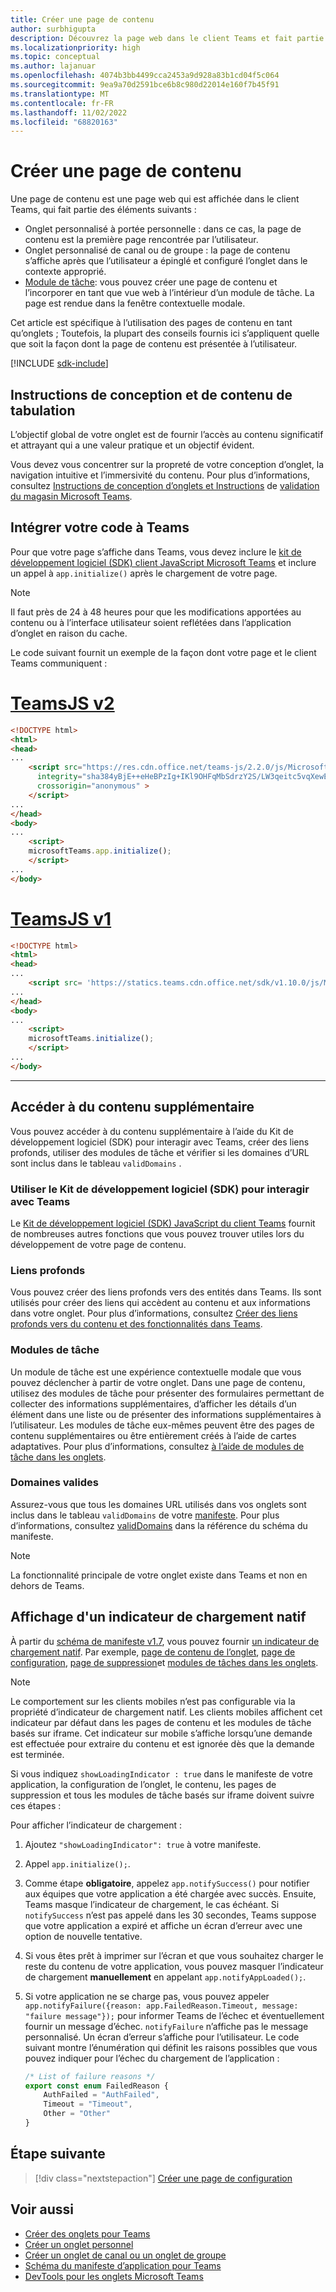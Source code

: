 ```yaml
---
title: Créer une page de contenu
author: surbhigupta
description: Découvrez la page web dans le client Teams et fait partie de l’onglet personnalisé personnel, canal ou groupe. Créez une page de contenu et incorporez-la en tant que vue web dans le module de tâche.
ms.localizationpriority: high
ms.topic: conceptual
ms.author: lajanuar
ms.openlocfilehash: 4074b3bb4499cca2453a9d928a83b1cd04f5c064
ms.sourcegitcommit: 9ea9a70d2591bce6b8c980d22014e160f7b45f91
ms.translationtype: MT
ms.contentlocale: fr-FR
ms.lasthandoff: 11/02/2022
ms.locfileid: "68820163"
---
```

# <a name="create-a-content-page"></a>Créer une page de contenu

Une page de contenu est une page web qui est affichée dans le client Teams, qui fait partie des éléments suivants :

* Onglet personnalisé à portée personnelle : dans ce cas, la page de contenu est la première page rencontrée par l’utilisateur.
* Onglet personnalisé de canal ou de groupe : la page de contenu s’affiche après que l’utilisateur a épinglé et configuré l’onglet dans le contexte approprié.
* [Module de tâche](~/task-modules-and-cards/what-are-task-modules.md): vous pouvez créer une page de contenu et l’incorporer en tant que vue web à l’intérieur d’un module de tâche. La page est rendue dans la fenêtre contextuelle modale.

Cet article est spécifique à l’utilisation des pages de contenu en tant qu’onglets ; Toutefois, la plupart des conseils fournis ici s’appliquent quelle que soit la façon dont la page de contenu est présentée à l’utilisateur.

[!INCLUDE [sdk-include](~/includes/sdk-include.md)]

## <a name="tab-content-and-design-guidelines"></a>Instructions de conception et de contenu de tabulation

L’objectif global de votre onglet est de fournir l’accès au contenu significatif et attrayant qui a une valeur pratique et un objectif évident.

Vous devez vous concentrer sur la propreté de votre conception d’onglet, la navigation intuitive et l’immersivité du contenu. Pour plus d’informations, consultez [Instructions de conception d’onglets et Instructions](~/tabs/design/tabs.md) de [validation du magasin Microsoft Teams](~/concepts/deploy-and-publish/appsource/prepare/teams-store-validation-guidelines.md).

## <a name="integrate-your-code-with-teams"></a>Intégrer votre code à Teams

Pour que votre page s’affiche dans Teams, vous devez inclure le [kit de développement logiciel (SDK) client JavaScript Microsoft Teams](/javascript/api/overview/msteams-client?view=msteams-client-js-latest&preserve-view=true) et inclure un appel à `app.initialize()` après le chargement de votre page.

> [!NOTE]
> Il faut près de 24 à 48 heures pour que les modifications apportées au contenu ou à l’interface utilisateur soient reflétées dans l’application d’onglet en raison du cache.

Le code suivant fournit un exemple de la façon dont votre page et le client Teams communiquent :

# <a name="teamsjs-v2"></a>[TeamsJS v2](#tab/teamsjs-v2)

```html
<!DOCTYPE html>
<html>
<head>
...
    <script src="https://res.cdn.office.net/teams-js/2.2.0/js/MicrosoftTeams.min.js" 
      integrity="sha384yBjE++eHeBPzIg+IKl9OHFqMbSdrzY2S/LW3qeitc5vqXewEYRWegByWzBN/chRh" 
      crossorigin="anonymous" >
    </script>
...
</head>
<body>
...
    <script>
    microsoftTeams.app.initialize();
    </script>
...
</body>
```

# <a name="teamsjs-v1"></a>[TeamsJS v1](#tab/teamsjs-v1)

```html
<!DOCTYPE html>
<html>
<head>
...
    <script src= 'https://statics.teams.cdn.office.net/sdk/v1.10.0/js/MicrosoftTeams.min.js'></script>
...
</head>
<body>
...
    <script>
    microsoftTeams.initialize();
    </script>
...
</body>
```

***

## <a name="access-additional-content"></a>Accéder à du contenu supplémentaire

Vous pouvez accéder à du contenu supplémentaire à l’aide du Kit de développement logiciel (SDK) pour interagir avec Teams, créer des liens profonds, utiliser des modules de tâche et vérifier si les domaines d’URL sont inclus dans le tableau `validDomains` .

### <a name="use-the-sdk-to-interact-with-teams"></a>Utiliser le Kit de développement logiciel (SDK) pour interagir avec Teams

Le [Kit de développement logiciel (SDK) JavaScript du client Teams](~/tabs/how-to/using-teams-client-sdk.md) fournit de nombreuses autres fonctions que vous pouvez trouver utiles lors du développement de votre page de contenu.

### <a name="deep-links"></a>Liens profonds

Vous pouvez créer des liens profonds vers des entités dans Teams. Ils sont utilisés pour créer des liens qui accèdent au contenu et aux informations dans votre onglet. Pour plus d’informations, consultez [Créer des liens profonds vers du contenu et des fonctionnalités dans Teams](~/concepts/build-and-test/deep-links.md).

### <a name="task-modules"></a>Modules de tâche

Un module de tâche est une expérience contextuelle modale que vous pouvez déclencher à partir de votre onglet. Dans une page de contenu, utilisez des modules de tâche pour présenter des formulaires permettant de collecter des informations supplémentaires, d’afficher les détails d’un élément dans une liste ou de présenter des informations supplémentaires à l’utilisateur. Les modules de tâche eux-mêmes peuvent être des pages de contenu supplémentaires ou être entièrement créés à l’aide de cartes adaptatives. Pour plus d’informations, consultez [à l’aide de modules de tâche dans les onglets](~/task-modules-and-cards/task-modules/task-modules-tabs.md).

### <a name="valid-domains"></a>Domaines valides

Assurez-vous que tous les domaines URL utilisés dans vos onglets sont inclus dans le tableau `validDomains` de votre [manifeste](~/concepts/build-and-test/apps-package.md). Pour plus d’informations, consultez [validDomains](~/resources/schema/manifest-schema.md#validdomains) dans la référence du schéma du manifeste.

> [!NOTE]
> La fonctionnalité principale de votre onglet existe dans Teams et non en dehors de Teams.

## <a name="show-a-native-loading-indicator"></a>Affichage d'un indicateur de chargement natif

À partir du [schéma de manifeste v1.7](../../../resources/schema/manifest-schema.md), vous pouvez fournir [un indicateur de chargement natif](../../../resources/schema/manifest-schema.md#showloadingindicator). Par exemple, [page de contenu de l’onglet](#integrate-your-code-with-teams), [page de configuration](configuration-page.md), [page de suppression](removal-page.md)et [modules de tâches dans les onglets](../../../task-modules-and-cards/task-modules/task-modules-tabs.md).

> [!NOTE]
>
> Le comportement sur les clients mobiles n’est pas configurable via la propriété d’indicateur de chargement natif. Les clients mobiles affichent cet indicateur par défaut dans les pages de contenu et les modules de tâche basés sur iframe. Cet indicateur sur mobile s’affiche lorsqu’une demande est effectuée pour extraire du contenu et est ignorée dès que la demande est terminée.

Si vous indiquez `showLoadingIndicator : true`  dans le manifeste de votre application, la configuration de l’onglet, le contenu, les pages de suppression et tous les modules de tâche basés sur iframe doivent suivre ces étapes :

Pour afficher l’indicateur de chargement :

1. Ajoutez `"showLoadingIndicator": true` à votre manifeste.
1. Appel `app.initialize();`.
1. Comme étape **obligatoire**, appelez `app.notifySuccess()` pour notifier aux équipes que votre application a été chargée avec succès. Ensuite, Teams masque l’indicateur de chargement, le cas échéant. Si `notifySuccess`  n’est pas appelé dans les 30 secondes, Teams suppose que votre application a expiré et affiche un écran d’erreur avec une option de nouvelle tentative.
1. Si vous êtes prêt à imprimer sur l’écran et que vous souhaitez charger le reste du contenu de votre application, vous pouvez masquer l’indicateur de chargement **manuellement** en appelant `app.notifyAppLoaded();`.
1. Si votre application ne se charge pas, vous pouvez appeler `app.notifyFailure({reason: app.FailedReason.Timeout, message: "failure message"});` pour informer Teams de l’échec et éventuellement fournir un message d’échec. `notifyFailure` n’affiche pas le message personnalisé. Un écran d’erreur s’affiche pour l’utilisateur. Le code suivant montre l’énumération qui définit les raisons possibles que vous pouvez indiquer pour l’échec du chargement de l’application :

    ```typescript
    /* List of failure reasons */
    export const enum FailedReason {
        AuthFailed = "AuthFailed",
        Timeout = "Timeout",
        Other = "Other"
    }
    ```

## <a name="next-step"></a>Étape suivante

> [!div class="nextstepaction"]
> [Créer une page de configuration](~/tabs/how-to/create-tab-pages/configuration-page.md)

## <a name="see-also"></a>Voir aussi

* [Créer des onglets pour Teams](../../what-are-tabs.md)
* [Créer un onglet personnel](../create-personal-tab.md)
* [Créer un onglet de canal ou un onglet de groupe](../create-channel-group-tab.md)
* [Schéma du manifeste d’application pour Teams](../../../resources/schema/manifest-schema.md)
* [DevTools pour les onglets Microsoft Teams](~/tabs/how-to/developer-tools.md)
